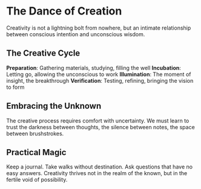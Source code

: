 # The Dance of Creation

Creativity is not a lightning bolt from nowhere, but an intimate relationship between conscious intention and unconscious wisdom.

## The Creative Cycle

**Preparation**: Gathering materials, studying, filling the well
**Incubation**: Letting go, allowing the unconscious to work
**Illumination**: The moment of insight, the breakthrough
**Verification**: Testing, refining, bringing the vision to form

## Embracing the Unknown

The creative process requires comfort with uncertainty. We must learn to trust the darkness between thoughts, the silence between notes, the space between brushstrokes.

## Practical Magic

Keep a journal. Take walks without destination. Ask questions that have no easy answers. Creativity thrives not in the realm of the known, but in the fertile void of possibility.